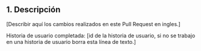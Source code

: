 ## 1. Descripción

[Describir aquí los cambios realizados en este Pull Request en ingles.]


Historia de usuario completada: [id de la historia de usuario, si no se trabajo en una historia de usuario borra esta línea de texto.]